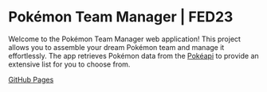# Pokémon Team Manager | FED23

Welcome to the Pokémon Team Manager web application! This project allows you to assemble your dream Pokémon team and manage it effortlessly. The app retrieves Pokémon data from the [Pokéapi](https://pokeapi.co/) to provide an extensive list for you to choose from.

[GitHub Pages](https://wilmaniklasson.github.io/Poke_manager/)